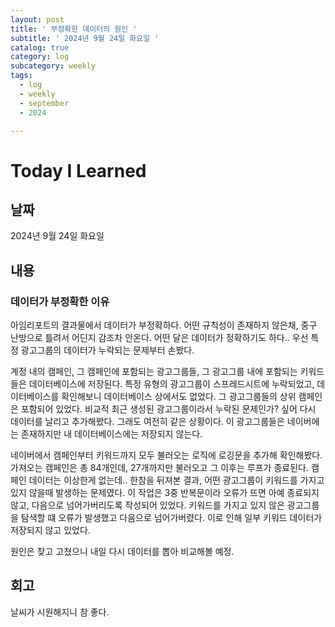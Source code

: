 ```yaml
---
layout: post
title: ' 부정확한 데이터의 원인 '
subtitle: ' 2024년 9월 24일 화요일 '
catalog: true
category: log
subcategory: weekly
tags:
  - log
  - weekly
  - september
  - 2024

---
```


# Today I Learned

## 날짜

2024년 9월 24일 화요일

## 내용

### 데이터가 부정확한 이유

 아임리포트의 결과물에서 데이터가 부정확하다. 어떤 규칙성이 존재하지 않은채, 중구 난방으로 틀려서 어딘지 감조차 안온다. 어떤 달은 데이터가 정확하기도 하다.. 우선 특정 광고그룹의 데이터가 누락되는 문제부터 손봤다.

 계정 내의 캠페인, 그 캠페인에 포함되는 광고그룹들, 그 광고그룹 내에 포함되는 키워드들은 데이터베이스에 저장된다. 특정 유형의 광고그룹이 스프레드시트에 누락되었고, 데이터베이스를 확인해보니 데이터베이스 상에서도 없었다. 그 광고그룹들의 상위 캠페인은 포함되어 있었다. 비교적 최근 생성된 광고그룹이라서 누락된 문제인가? 싶어 다시 데이터를 날리고 추가해봤다. 그래도 여전히 같은 상황이다. 이 광고그룹들은 네이버에는 존재하지만 내 데이터베이스에는 저장되지 않는다.

 네이버에서 캠페인부터 키워드까지 모두 불러오는 로직에 로깅문을 추가해 확인해봤다. 가져오는 캠페인은 총 84개인데, 27개까지만 불러오고 그 이후는 루프가 종료된다. 캠페인 데이터는 이상한게 없는데.. 한참을 뒤져본 결과, 어떤 광고그룹이 키워드를 가지고 있지 않을때 발생하는 문제였다. 이 작업은 3중 반복문이라 오류가 뜨면 아예 종료되지 않고, 다음으로 넘어가버리도록 작성되어 있었다. 키워드를 가지고 있지 않은 광고그룹을 탐색할 떄 오류가 발생했고 다음으로 넘어가버렸다. 이로 인해 일부 키워드 데이터가 저장되지 않고 있었다.

 원인은 찾고 고쳤으니 내일 다시 데이터를 뽑아 비교해볼 예정.

## 회고

날씨가 시원해지니 참 좋다.